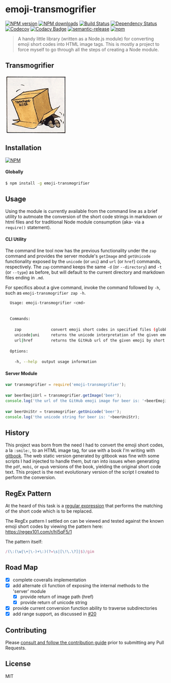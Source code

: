 # emoji-transmogrifier

[![NPM version][npm-image]][npm-url] [![NPM downloads][npm-downloads]][npm-url] [![Build Status][gh-action-image]][gh-action-url] [![Dependency Status][daviddm-image]][daviddm-url] [![Codecov][codecov-image]][codecov-url] [![Codacy Badge](https://api.codacy.com/project/badge/grade/ffa1d59c52fe402796c373de4bc840d2)](https://www.codacy.com/app/edm00se/emoji-transmogrifier) [![semantic-release][semantic-release-image]][semantic-release-url] [![npm][npm-license]][npm-url]

> A handy little library (written as a Node.js module) for converting emoji short codes into HTML image tags. This is mostly a project to force myself to go through all the steps of creating a Node module.

## Transmogrifier
[![Calvin and Hobbes](src/assets/zap.jpg)](http://www.calvinandhobbes.com/)

## Installation
[![NPM](https://nodei.co/npm/emoji-transmogrifier.png)](https://nodei.co/npm/emoji-transmogrifier/)

#### Globally
```sh
$ npm install -g emoji-transmogrifier
```

## Usage

Using the module is currently available from the command line as a brief utility to autmoate the conversion of the short code strings in markdown or html files and for traditional Node module consumption (aka- via a `require()` statement).

#### CLI Utility
The command line tool now has the previous functionality under the `zap` command and provides the server module's `getImage` and `getUnicode` functionality exposed by the `unicode` (or `uni`) and `url` (or `href`) commands, respectively. The `zap` command keeps the same `-d` (or `--directory`) and `-t` (or `--type`) as before, but will default to the current directory and markdown files ending in `.md`.

For specifics about a give command, invoke the command followed by `-h`, such as `emoji-transmogrifier zap -h`.

```sh
  Usage: emoji-transmogrifier <cmd>


  Commands:

    zap   			convert emoji short codes in specified files (globbing pattern, defaults to `**/*.md`) to image tags
    unicode|uni     returns the unicode interpretation of the given emoji short code
    url|href        returns the GitHub url of the given emoji by short code

  Options:

    -h, --help  output usage information
```

#### Server Module
```js
var transmogrifier = require('emoji-transmogrifier');

var beerEmojiUrl = transmogrifier.getImage('beer');
console.log('the url of the GitHub emoji image for beer is: '+beerEmojiUrl);

var beerUniStr = transmogrifier.getUnicode('beer');
console.log('the unicode string for beer is: '+beerUniStr);
```


## History

This project was born from the need I had to convert the emoji short codes, a la `:smile:`, to an HTML image tag, for use with a book I'm writing with [gitbook](https://github.com/GitbookIO/gitbook). The web static version generated by gitbook was fine with some scripts I had injected to handle them, but ran into issues when generating the `pdf`, `mobi`, or `epub` versions of the book, yielding the original short code text. This project is the next evolutionary version of the script I created to perform the conversion.

## RegEx Pattern
At the heard of this task is a [regular expression](https://developer.mozilla.org/en-US/docs/Web/JavaScript/Guide/Regular_Expressions) that performs the matching of the short code which is to be replaced.

The RegEx pattern I settled on can be viewed and tested against the known emoji short codes by viewing the pattern here:
https://regex101.com/r/hI5qF5/1

The pattern itself:

```js
/(\:(\w|\+|\-)+\:)(?=\s|[\!\.\?]|$)/gim
```

## Road Map

- [x] complete coveralls implementation
- [x] add alternate cli function of exposing the internal methods to the 'server' module
  - [x] provide return of image path (href)
  - [x] provide return of unicode string
- [x] provide current conversion function ability to traverse subdirectories
- [x] add range support, as discussed in [#20](https://github.com/edm00se/emoji-transmogrifier/issues/20)

## Contributing
Please [consult and follow the contribution guide](https://github.com/edm00se/emoji-transmogrifier/blob/master/CONTRIBUTING.md) prior to submitting any Pull Requests.

## License

MIT


[npm-image]: https://badge.fury.io/js/emoji-transmogrifier.svg
[npm-downloads]: https://img.shields.io/npm/dt/emoji-transmogrifier.svg
[npm-url]: https://npmjs.org/package/emoji-transmogrifier
[npm-license]: https://img.shields.io/npm/l/emoji-transmogrifier.svg
[gh-action-image]: https://github.com/edm00se/emoji-transmogrifier/workflows/Node%20CI/badge.svg?branch=master
[gh-action-url]: https://github.com/edm00se/emoji-transmogrifier/actions?query=workflow%3A%22Node+CI%22
[daviddm-image]: https://david-dm.org/edm00se/emoji-transmogrifier.svg?theme=shields.io
[daviddm-url]: https://david-dm.org/edm00se/emoji-transmogrifier
[codecov-url]: https://codecov.io/github/edm00se/emoji-transmogrifier
[codecov-image]: https://img.shields.io/codecov/c/github/edm00se/emoji-transmogrifier.svg
[semantic-release-image]: https://img.shields.io/badge/%20%20%F0%9F%93%A6%F0%9F%9A%80-semantic--release-e10079.svg
[semantic-release-url]: https://github.com/semantic-release/semantic-release
